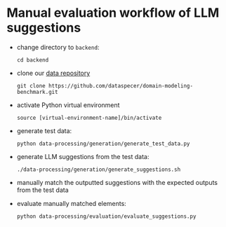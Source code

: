 # Manual evaluation workflow of LLM suggestions

- change directory to `backend`:

      cd backend

- clone our [data repository](https://github.com/dataspecer/domain-modeling-benchmark)

      git clone https://github.com/dataspecer/domain-modeling-benchmark.git

- activate Python virtual environment

      source [virtual-environment-name]/bin/activate

- generate test data:

      python data-processing/generation/generate_test_data.py

- generate LLM suggestions from the test data:

      ./data-processing/generation/generate_suggestions.sh

- manually match the outputted suggestions with the expected outputs from the test data

- evaluate manually matched elements:

      python data-processing/evaluation/evaluate_suggestions.py